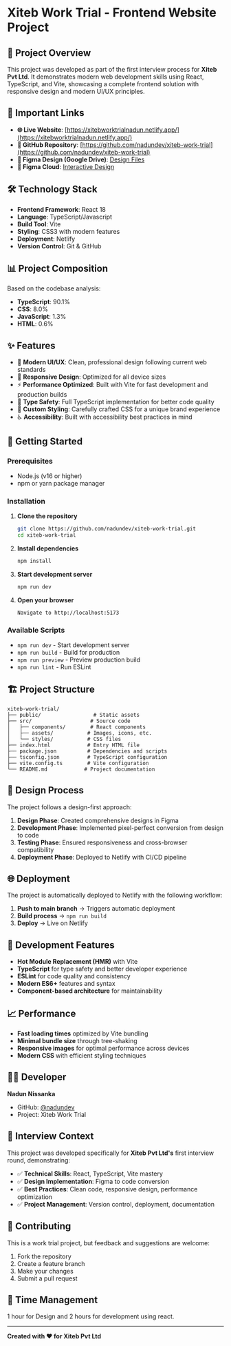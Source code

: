 # Xiteb Work Trial - Frontend Website Project

## 🚀 Project Overview

This project was developed as part of the first interview process for **Xiteb Pvt Ltd**. It demonstrates modern web development skills using React, TypeScript, and Vite, showcasing a complete frontend solution with responsive design and modern UI/UX principles.

## 🔗 Important Links

- **🌐 Live Website**: [https://xitebworktrialnadun.netlify.app/](https://xitebworktrialnadun.netlify.app/)
- **📱 GitHub Repository**: [https://github.com/nadundev/xiteb-work-trial](https://github.com/nadundev/xiteb-work-trial)
- **🎨 Figma Design (Google Drive)**: [Design Files](https://drive.google.com/drive/folders/1vbZ5jR30vExccC_UWn4c8NqrYLWPxONU?usp=sharing)
- **🎨 Figma Cloud**: [Interactive Design](https://www.figma.com/design/kAhLEwj6Z83lWejnlPLMmz/Xiteb-work-trial?node-id=0-1&t=2c170NHHkY4Lfk8o-1)

## 🛠️ Technology Stack

- **Frontend Framework**: React 18
- **Language**: TypeScript/Javascript
- **Build Tool**: Vite
- **Styling**: CSS3 with modern features
- **Deployment**: Netlify
- **Version Control**: Git & GitHub

## 📊 Project Composition

Based on the codebase analysis:
- **TypeScript**: 90.1%
- **CSS**: 8.0%
- **JavaScript**: 1.3%
- **HTML**: 0.6%

## ✨ Features

- 🎯 **Modern UI/UX**: Clean, professional design following current web standards
- 📱 **Responsive Design**: Optimized for all device sizes
- ⚡ **Performance Optimized**: Built with Vite for fast development and production builds
- 🔧 **Type Safety**: Full TypeScript implementation for better code quality
- 🎨 **Custom Styling**: Carefully crafted CSS for a unique brand experience
- ♿ **Accessibility**: Built with accessibility best practices in mind

## 🚀 Getting Started

### Prerequisites

- Node.js (v16 or higher)
- npm or yarn package manager

### Installation

1. **Clone the repository**
   ```bash
   git clone https://github.com/nadundev/xiteb-work-trial.git
   cd xiteb-work-trial
   ```

2. **Install dependencies**
   ```bash
   npm install
   ```

3. **Start development server**
   ```bash
   npm run dev
   ```

4. **Open your browser**
   ```
   Navigate to http://localhost:5173
   ```

### Available Scripts

- `npm run dev` - Start development server
- `npm run build` - Build for production
- `npm run preview` - Preview production build
- `npm run lint` - Run ESLint

## 🏗️ Project Structure

```
xiteb-work-trial/
├── public/                 # Static assets
├── src/                   # Source code
│   ├── components/        # React components
│   ├── assets/           # Images, icons, etc.
│   └── styles/           # CSS files
├── index.html            # Entry HTML file
├── package.json          # Dependencies and scripts
├── tsconfig.json         # TypeScript configuration
├── vite.config.ts        # Vite configuration
└── README.md            # Project documentation
```

## 🎨 Design Process

The project follows a design-first approach:

1. **Design Phase**: Created comprehensive designs in Figma
2. **Development Phase**: Implemented pixel-perfect conversion from design to code
3. **Testing Phase**: Ensured responsiveness and cross-browser compatibility
4. **Deployment Phase**: Deployed to Netlify with CI/CD pipeline

## 🌐 Deployment

The project is automatically deployed to Netlify with the following workflow:

1. **Push to main branch** → Triggers automatic deployment
2. **Build process** → `npm run build`
3. **Deploy** → Live on Netlify

## 🔧 Development Features

- **Hot Module Replacement (HMR)** with Vite
- **TypeScript** for type safety and better developer experience
- **ESLint** for code quality and consistency
- **Modern ES6+** features and syntax
- **Component-based architecture** for maintainability

## 📈 Performance

- **Fast loading times** optimized by Vite bundling
- **Minimal bundle size** through tree-shaking
- **Responsive images** for optimal performance across devices
- **Modern CSS** with efficient styling techniques

## 👨‍💻 Developer

**Nadun Nissanka**
- GitHub: [@nadundev](https://github.com/nadundev)
- Project: Xiteb Work Trial

## 📝 Interview Context

This project was developed specifically for **Xiteb Pvt Ltd&apos;s** first interview round, demonstrating:

- ✅ **Technical Skills**: React, TypeScript, Vite mastery
- ✅ **Design Implementation**: Figma to code conversion
- ✅ **Best Practices**: Clean code, responsive design, performance optimization
- ✅ **Project Management**: Version control, deployment, documentation

## 🤝 Contributing

This is a work trial project, but feedback and suggestions are welcome:

1. Fork the repository
2. Create a feature branch
3. Make your changes
4. Submit a pull request

## 📄 Time Management

1 hour for Design and 2 hours for development using react.

---

**Created with ❤️ for Xiteb Pvt Ltd** 